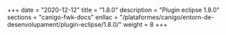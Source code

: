 +++
date        = "2020-12-12"
title       = "1.8.0"
description = "Plugin eclipse 1.8.0"
sections    = "canigo-fwk-docs"
enllac		= "/plataformes/canigo/entorn-de-desenvolupament/plugin-eclipse/1.8.0/"
weight		= 8
+++
